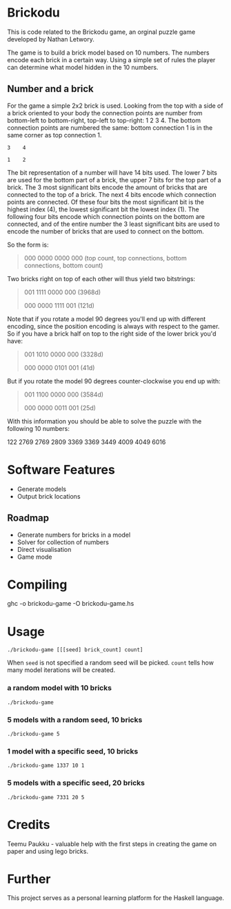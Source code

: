 Brickodu
========

This is code related to the Brickodu game, an orginal puzzle game developed by 
Nathan Letwory.

The game is to build a brick model based on 10 numbers. The numbers encode each
brick in a certain way. Using a simple set of rules the player can determine
what model hidden in the 10 numbers.

Number and a brick
------------------

For the game a simple 2x2 brick is used. Looking from the top with a side of a
brick oriented to your body the connection points are number from bottom-left
to bottom-right, top-left to top-right: 1 2 3 4. The bottom connection points
are numbered the same: bottom connection 1 is in the same corner as top
connection 1.

	3    4
	
	1    2

The bit representation of a number will have 14 bits used. The lower 7 bits are
used for the bottom part of a brick, the upper 7 bits for the top part of a
brick. The 3 most significant bits encode the amount of bricks that are
connected to the top of a brick. The next 4 bits encode which connection points
are connected. Of these four bits the most significant bit is the highest index
(4), the lowest significant bit the lowest index (1). The following four bits
encode which connection points on the bottom are connected, and of the entire
number the 3 least significant bits are used to encode the number of bricks
that are used to connect on the bottom.

So the form is:

> 000 0000 0000 000 (top count, top connections, bottom connections, bottom count)

Two bricks right on top of each other will thus yield two bitstrings:

> 001 1111 0000 000 (3968d)
>
> 000 0000 1111 001 (121d)

Note that if you rotate a model 90 degrees you'll end up with different
encoding, since the position encoding is always with respect to the gamer. So
if you have a brick half on top to the right side of the lower brick you'd
have:

> 001 1010 0000 000 (3328d)
>
> 000 0000 0101 001 (41d)

But if you rotate the model 90 degrees counter-clockwise you end up with:

> 001 1100 0000 000 (3584d)
>
> 000 0000 0011 001 (25d)

With this information you should be able to solve the puzzle with the following
10 numbers:

122 2769 2769 2809 3369 3369 3449 4009 4049 6016



Software Features
=================

* Generate models
* Output brick locations

Roadmap
-------

* Generate numbers for bricks in a model
* Solver for collection of numbers
* Direct visualisation
* Game mode

Compiling
=========

ghc -o brickodu-game -O brickodu-game.hs

Usage
=====

	./brickodu-game [[[seed] brick_count] count]

When `seed` is not specified a random seed will be picked. `count` tells how
many model iterations will be created.

### a random model with 10 bricks

	./brickodu-game

### 5 models with a random seed, 10 bricks

	./brickodu-game 5

### 1 model with a specific seed, 10 bricks

	./brickodu-game 1337 10 1

### 5 models with a specific seed, 20 bricks

	./brickodu-game 7331 20 5

Credits
=======

Teemu Paukku - valuable help with the first steps in creating the game on paper 
and using lego bricks.

Further
=======

This project serves as a personal learning platform for the Haskell
language.


